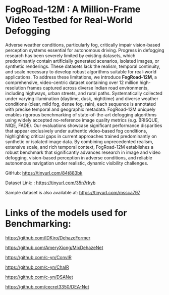 # FogRoad-12M : A Million-Frame Video Testbed for  Real-World Defogging

Adverse weather conditions, particularly fog, critically impair vision-based perception systems essential for autonomous driving. Progress in defogging research has been severely limited by existing datasets, which predominantly contain artificially generated scenarios, isolated images, or synthetic renderings. These datasets lack the realism, temporal continuity, and scale necessary to develop robust algorithms suitable for real-world applications. To address these limitations, we introduce **FogRoad-12M**, a comprehensive, video-centric dataset containing over 12 million high-resolution frames captured across diverse Indian road environments, including highways, urban streets, and rural paths. Systematically collected under varying illumination (daytime, dusk, nighttime) and diverse weather conditions (clear, mild fog, dense fog, rain), each sequence is annotated with precise temporal and geographic metadata. FogRoad-12M uniquely enables rigorous benchmarking of state-of-the-art defogging algorithms using widely accepted no-reference image quality metrics (e.g. BRISQUE, NIQE, FADE). Our evaluations showcase significant performance disparities that appear exclusively under authentic video-based fog conditions, highlighting critical gaps in current approaches trained predominantly on synthetic or isolated image data. By combining unprecedented realism, extensive scale, and rich temporal context, FogRoad-12M establishes a robust benchmark that significantly advances research in image and video defogging, vision-based perception in adverse conditions, and reliable autonomous navigation under realistic, dynamic visibility challenges.


GitHub: https://tinyurl.com/84t883bk

Dataset Link: : https://tinyurl.com/35n7rkyb

Sample dataset is also available at: https://tinyurl.com/mssca797






# Links of the models used for Benchmarking:

https://github.com/IDKiro/DehazeFormer

https://github.com/AmeryXiong/MixDehazeNet

https://github.com/c-yn/ConvIR

https://github.com/c-yn/ChaIR

https://github.com/c-yn/DSANet

https://github.com/cecret3350/DEA-Net



